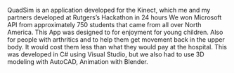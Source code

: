QuadSim is an application developed for the Kinect, which me and my partners developed at Rutgers’s Hackathon in 24 hours We won Microsoft API from approximately 750 students that came from all over North America. This App was designed to for enjoyment for young children. Also for people with arthritics and to help them get movement back in the upper body. It would cost them less than what they would pay at the hospital. This was developed in C# using Visual Studio, but we also had to use 3D modeling with AutoCAD, Animation with Blender.